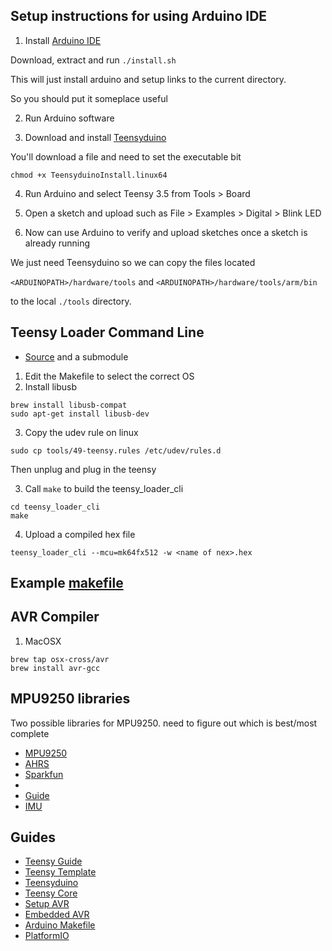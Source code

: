 ## Setup instructions for using Arduino IDE

1. Install [Arduino IDE](https://www.arduino.cc/en/Main/Software)

Download, extract and run `./install.sh`

This will just install arduino and setup links to the current directory. 

So you should put it someplace useful

2. Run Arduino software 

3. Download and install [Teensyduino](https://www.pjrc.com/teensy/td_download.html)

You'll download a file and need to set the executable bit 

~~~
chmod +x TeensyduinoInstall.linux64
~~~

4. Run Arduino and select Teensy 3.5 from Tools > Board

5. Open a sketch and upload such as File > Examples > Digital > Blink LED

6. Now can use Arduino to verify and upload sketches once a sketch is already running

We just need Teensyduino so we can copy the files located

`<ARDUINOPATH>/hardware/tools` and `<ARDUINOPATH>/hardware/tools/arm/bin`

to the local `./tools` directory.

## Teensy Loader Command Line 

* [Source](https://www.pjrc.com/teensy/loader_cli.html) and a submodule

1. Edit the Makefile to select the correct OS
2. Install libusb

~~~
brew install libusb-compat
sudo apt-get install libusb-dev
~~~

3. Copy the udev rule on linux

~~~
sudo cp tools/49-teensy.rules /etc/udev/rules.d
~~~

Then unplug and plug in the teensy

3. Call `make` to build the teensy_loader_cli

~~~
cd teensy_loader_cli
make
~~~

4. Upload a compiled hex file

~~~
teensy_loader_cli --mcu=mk64fx512 -w <name of nex>.hex
~~~

## Example [makefile](https://github.com/PaulStoffregen/cores/blob/master/teensy3/Makefile)

## AVR Compiler

1. MacOSX

~~~
brew tap osx-cross/avr
brew install avr-gcc
~~~

## MPU9250 libraries

Two possible libraries for MPU9250. need to figure out which is best/most complete
* [MPU9250](https://github.com/bolderflight/MPU9250)
* [AHRS](https://github.com/kriswiner/MPU9250)
* [Sparkfun](https://github.com/sparkfun/SparkFun_MPU-9250_Breakout_Arduino_Library)
*
* [Guide](https://learn.sparkfun.com/tutorials/mpu-9250-hookup-guide)
* [IMU](http://x-io.co.uk/open-source-imu-and-ahrs-algorithms/)

## Guides

* [Teensy Guide](https://www.pjrc.com/teensy/td_download.html)
* [Teensy Template](https://github.com/apmorton/teensy-template)
* [Teensyduino](https://www.pjrc.com/teensy/td_download.html)
* [Teensy Core](https://github.com/PaulStoffregen/cores)
* [Setup AVR](http://maxembedded.com/2015/06/setting-up-avr-gcc-toolchain-on-linux-and-mac-os-x/)
* [Embedded AVR](http://maxembedded.com/2015/06/setting-up-avr-gcc-toolchain-on-linux-and-mac-os-x/)
* [Arduino Makefile](https://github.com/sudar/Arduino-Makefile)
* [PlatformIO](https://github.com/platformio/platformio-core/)
